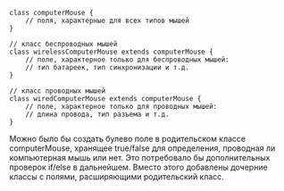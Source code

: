 ```
class computerMouse { 
    // поля, характерные для всех типов мышей
}

// класс беспроводных мышей
class wirelessComputerMouse extends computerMouse {
    // поле, характерное только для беспроводных мышей:
    // тип батареек, тип синхронизации и т.д.
}

// класс проводных мышей
class wiredComputerMouse extends computerMouse {
    // поле, характерное только для проводных мышей:
    // длина провода, тип разъема и т.д.
}
```

Можно было бы создать булево поле в родительском классе computerMouse, хранящее true/false для определения, проводная ли компьютерная мышь или нет. Это потребовало бы дополнительных проверок if/else в дальнейшем.
Вместо этого добавлены дочерние классы с полями, расширяющими родительский класс.